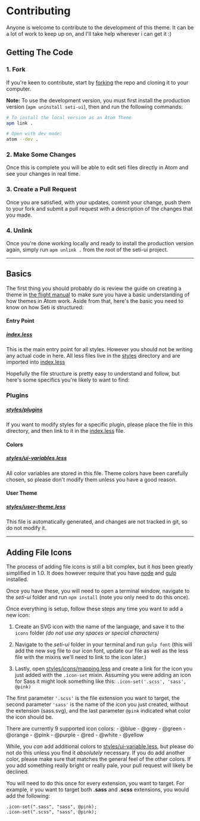 # Contributing

Anyone is welcome to contribute to the development of this theme. It can be a lot of work to keep up on, and I'll take help wherever i can get it :)

## Getting The Code

### 1. Fork

If you're keen to contribute, start by [forking](https://github.com/jesseweed/seti-ui/tree/1.0-beta#fork-destination-box) the repo and cloning it to your computer.

**Note:** To use the development version, you must first install the production version (`apm uninstall seti-ui`), then and run the following commands:

```sh
# To install the local version as an Atom Theme
apm link .

# Open with dev mode:
atom --dev .
```

### 2. Make Some Changes

Once this is complete you will be able to edit seti files directly in Atom and see your changes in real time.

### 3. Create a Pull Request

Once you are satisfied, with your updates, commit your change, push them to your fork and submit a pull request with a description of the changes that you made.

### 4. Unlink

Once you're done working locally and ready to install the production version again, simply run `apm unlink .` from the root of the seti-ui project.

---

## Basics

The first thing you should probably do is review the guide on creating a theme in [the flight manual](http://flight-manual.atom.io/hacking-atom/sections/creating-a-theme/) to make sure you have a basic understanding of how themes in Atom work. Aside from that, here's the basic you need to know on how Seti is structured:

#### Entry Point

##### [index.less](index.less)

This is the main entry point for all styles. However you should not be writing any actual code in here. All less files live in the [styles](styles) directory and are imported into [index.less](index.less)

Hopefully the file structure is pretty easy to understand and follow, but here's some specifics you're likely to want to find:

### Plugins

##### [styles/plugins](styles/plugins)

If you want to modify styles for a specific plugin, please place the file in this directory, and then link to it in the [index.less](index.less) file.

#### Colors

##### [styles/ui-variables.less](styles/ui-variables.less)

All color variables are stored in this file. Theme colors have been carefully chosen, so please don't modify them unless you have a good reason.

#### User Theme

##### [styles/user-theme.less](styles/user-theme.less)

This file is automatically generated, and changes are not tracked in git, so do not modify it.

---

## Adding File Icons

The process of adding file icons is still a bit complex, but it _has_ been greatly simplified in 1.0. It does however require that you have [node](https://nodejs.org/en/) and [gulp](https://github.com/gulpjs/gulp/blob/master/docs/getting-started.md) installed.

Once you have these, you will need to open a terminal window, navigate to the _seti-ui_ folder and run `npm install` (note you only need to do this once).

Once everything is setup, follow these steps any time you want to add a new icon:

1. Create an SVG icon with the name of the language, and save it to the `icons` folder _(do not use any spaces or special characters)_

2. Navigate to the _seti-ui_ folder in your terminal and run `gulp font` (this will add the new svg file to our icon font, update our file as well as the less file with the mixins we'll need to link to the icon later.)

3. Lastly, open [styles/icons/mapping.less](styles/icons/mapping.less) and create a link for the icon you just added with the `.icon-set` mixin. Assuming you were adding an icon for Sass it might look something like this: `.icon-set('.scss', 'sass', @pink)`

The first parameter `'.scss'` is the file extension you want to target, the second parameter `'sass'` is the name of the icon you just created, without the extension (sass.svg), and the last parameter `@pink` indicated what color the icon should be.

There are currently 9 supported icon colors: - @blue - @grey - @green - @orange - @pink - @purple - @red - @white - @yellow

While, you _can_ add additional colors to [styles/ui-variable.less](styles/ui-variable.less), but please do not do this unless you find it _absolutely_ necessary. If you do add another color, please make sure that matches the general feel of the other colors. If you add something really bright or really pale, your pull request will likely be declined.

You will need to do this once for every extension, you want to target. For example, ir you want to target both **.sass** and **.scss** extensions, you would add the following:

```less
.icon-set(".sass", "sass", @pink);
.icon-set(".scss", "sass", @pink);
```
